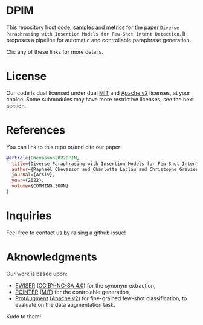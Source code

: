# DPIM

This repository host [code](./code), [samples and metrics](./results) for the [paper]() `Diverse Paraphrasing with Insertion Models for Few-Shot Intent Detection`. It proposes a pipeline for automatic and controllable paraphrase generation.

Clic any of these links for more details.

# License

Our code is dual licensed under dual [MIT](https://opensource.org/licenses/MIT) and [Apache v2](https://www.apache.org/licenses/LICENSE-2.0) licenses, at your choice. Some submodules may have more restrictive licenses, see the next section.

# References

You can link to this repo or/and cite our paper:
```bib
@article{Chevasson2022DPIM,
  title={Diverse Paraphrasing with Insertion Models for Few-Shot Intent Detection},
  author={Raphaël Chevasson and Charlotte Laclau and Christophe Gravier},
  journal={ArXiv},
  year={2022},
  volume={COMMING SOON}
}
```

# Inquiries

Feel free to contact us by raising a github issue!

# Aknowledgments

Our work is based upon:
- [EWISER](https://github.com/SapienzaNLP/ewiser) ([CC BY-NC-SA 4.0](https://creativecommons.org/licenses/by-nc-sa/4.0/)) for the synonym extraction,
- [POINTER](https://github.com/dreasysnail/POINTER) ([MIT](https://opensource.org/licenses/MIT)) for the controlable generation,
- [ProtAugment](https://github.com/tdopierre/ProtAugment) ([Apache v2](https://www.apache.org/licenses/LICENSE-2.0)) for fine-grained few-shot classification, to evaluate on the data augmentation task.

Kudo to them!
